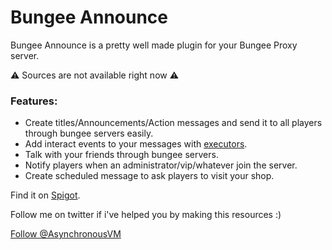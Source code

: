 <h1>Bungee Announce</h1>

<p>Bungee Announce is a pretty well made plugin for your Bungee Proxy server.</p>
<p>⚠ Sources are not available right now ⚠</p>

<h3>Features:</h3>
<ul>
<li>Create titles/Announcements/Action messages and send it to all players through bungee servers easily.</li>
<li>Add interact events to your messages with <a href="https://www.spigotmc.org/wiki/bungee-announce-executors/">executors</a>.</li>
<li>Talk with your friends through bungee servers.</li>
<li>Notify players when an administrator/vip/whatever join the server.</li>
<li>Create scheduled message to ask players to visit your shop.</li>
</ul>

<p>Find it on <a href="https://www.spigotmc.org/resources/bungee-announce-1-8-1-9-1-10.10002/">Spigot</a>.</p>

<p>Follow me on twitter if i've helped you by making this resources :)</p>
<a href="https://twitter.com/AsynchronousVM" class="twitter-follow-button" data-show-count="false">Follow @AsynchronousVM</a><script async src="//platform.twitter.com/widgets.js" charset="utf-8"></script>
